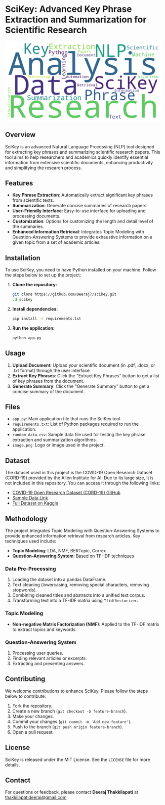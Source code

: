 # SciKey: Advanced Key Phrase Extraction and Summarization for Scientific Research

![SciKey Logo](logo.png)

## Overview

SciKey is an advanced Natural Language Processing (NLP) tool designed for extracting key phrases and summarizing scientific research papers. This tool aims to help researchers and academics quickly identify essential information from extensive scientific documents, enhancing productivity and simplifying the research process.

## Features

- **Key Phrase Extraction**: Automatically extract significant key phrases from scientific texts.
- **Summarization**: Generate concise summaries of research papers.
- **User-Friendly Interface**: Easy-to-use interface for uploading and processing documents.
- **Customization**: Options for customizing the length and detail level of the summaries.
- **Enhanced Information Retrieval**: Integrates Topic Modeling with Question-Answering Systems to provide exhaustive information on a given topic from a set of academic articles.

## Installation

To use SciKey, you need to have Python installed on your machine. Follow the steps below to set up the project:

1. **Clone the repository:**
    ```sh
    git clone https://github.com/Deeraj7/scikey.git
    cd scikey
    ```

2. **Install dependencies:**
    ```sh
    pip install -r requirements.txt
    ```

3. **Run the application:**
    ```sh
    python app.py
    ```

## Usage

1. **Upload Document**: Upload your scientific document (in .pdf, .docx, or .txt format) through the user interface.
2. **Extract Key Phrases**: Click the "Extract Key Phrases" button to get a list of key phrases from the document.
3. **Generate Summary**: Click the "Generate Summary" button to get a concise summary of the document.

## Files

- `app.py`: Main application file that runs the SciKey tool.
- `requirements.txt`: List of Python packages required to run the application.
- `random_data.csv`: Sample data file used for testing the key phrase extraction and summarization algorithms.
- `image.png`: Logo or image used in the project.

## Dataset

The dataset used in this project is the COVID-19 Open Research Dataset (CORD-19) provided by the Allen Institute for AI. Due to its large size, it is not included in this repository. You can access it through the following links:

- [COVID-19 Open Research Dataset (CORD-19) GitHub](https://github.com/allenai/cord19)
- [Sample Data Link](https://drive.google.com/file/d/1eClGP2AnbomBfxHWhy0nL0pw7pszglTF/view?usp=sharing)
- [Full Dataset on Kaggle](https://www.kaggle.com/datasets/allen-institute-for-ai/CORD-19-research-challenge)

## Methodology

The project integrates Topic Modeling with Question-Answering Systems to provide enhanced information retrieval from research articles. Key techniques used include:

- **Topic Modeling**: LDA, NMF, BERTopic, Correx
- **Question-Answering System**: Based on TF-IDF techniques

### Data Pre-Processing

1. Loading the dataset into a pandas DataFrame.
2. Text cleaning (lowercasing, removing special characters, removing stopwords).
3. Combining cleaned titles and abstracts into a unified text corpus.
4. Transforming text into a TF-IDF matrix using `TfidfVectorizer`.

### Topic Modeling

- **Non-negative Matrix Factorization (NMF)**: Applied to the TF-IDF matrix to extract topics and keywords.

### Question-Answering System

1. Processing user queries.
2. Finding relevant articles or excerpts.
3. Extracting and presenting answers.

## Contributing

We welcome contributions to enhance SciKey. Please follow the steps below to contribute:

1. Fork the repository.
2. Create a new branch (`git checkout -b feature-branch`).
3. Make your changes.
4. Commit your changes (`git commit -m 'Add new feature'`).
5. Push to the branch (`git push origin feature-branch`).
6. Open a pull request.

## License

SciKey is released under the MIT License. See the `LICENSE` file for more details.

## Contact

For questions or feedback, please contact **Deeraj Thakkilapati** at thakkilapatideeraj@gmail.com
